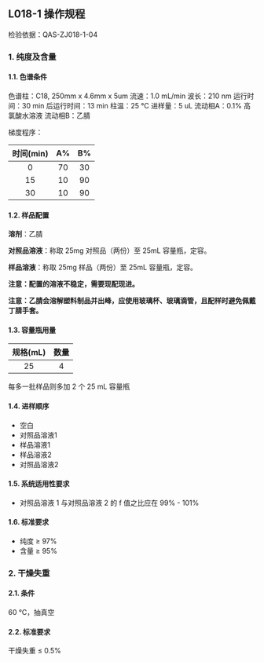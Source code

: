## L018-1 操作规程

检验依据：QAS-ZJ018-1-04

### 1. 纯度及含量

#### 1.1. 色谱条件

色谱柱：C18, 250mm x 4.6mm x 5um
流速：1.0 mL/min
波长：210 nm
运行时间：30 min
后运行时间：13 min
柱温：25 °C
进样量：5 uL
流动相A：0.1% 高氯酸水溶液
流动相B：乙腈

梯度程序：

| 时间(min) |  A%   |  B%   |
| :-------: | :---: | :---: |
|     0     |  70   |  30   |
|    15     |  10   |  90   |
|    30     |  10   |  90   |

#### 1.2. 样品配置

**溶剂**：乙腈

**对照品溶液**：称取 25mg 对照品（两份）至 25mL 容量瓶，定容。

**样品溶液**：称取 25mg 样品（两份）至 25mL 容量瓶，定容。

**注意：配置的溶液不稳定，需要现配现进。**

**注意：乙腈会溶解塑料制品并出峰，应使用玻璃杯、玻璃滴管，且配样时避免佩戴丁腈手套。**

#### 1.3. 容量瓶用量

| 规格(mL) | 数量  |
| :------: | :---: |
|    25    |   4   |

每多一批样品则多加 2 个 25 mL 容量瓶

#### 1.4. 进样顺序

+ 空白
+ 对照品溶液1
+ 样品溶液1
+ 样品溶液2
+ 对照品溶液2

#### 1.5. 系统适用性要求

+ 对照品溶液 1 与对照品溶液 2 的 f 值之比应在 99% - 101%

#### 1.6. 标准要求

+ 纯度 &ge; 97%
+ 含量 &ge; 95%

### 2. 干燥失重

#### 2.1. 条件

60 °C，抽真空

#### 2.2. 标准要求

干燥失重 &le; 0.5%
